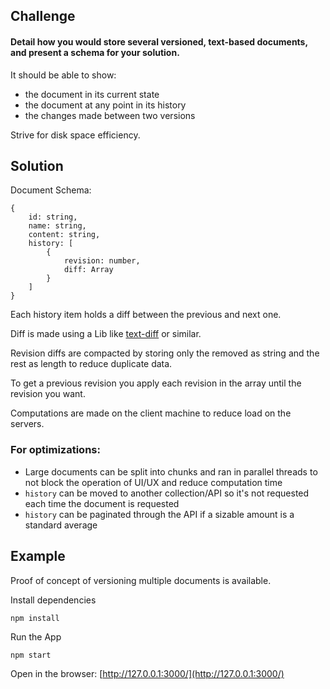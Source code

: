 ## Challenge

#### Detail how you would store several versioned, text-based documents, and present a schema for your solution.

It should be able to show:

- the document in its current state  
- the document at any point in its history  
- the changes made between two versions  

Strive for disk space efficiency.

## Solution

Document Schema:
```
{
    id: string,
    name: string,
    content: string,
    history: [
        {
            revision: number,
            diff: Array
        }
    ]
}
```

Each history item holds a diff between the previous and next one.  

Diff is made using a Lib like [text-diff](https://github.com/liddiard/text-diff) or similar.

Revision diffs are compacted by storing only the removed as string and the rest as length to reduce duplicate data.

To get a previous revision you apply each revision in the array until the revision you want.

Computations are made on the client machine to reduce load on the servers.

### For optimizations:
 - Large documents can be split into chunks and ran in parallel threads to not block the operation of UI/UX and reduce computation time
 - `history` can be moved to another collection/API so it's not requested each time the document is requested 
 - `history` can be paginated through the API if a sizable amount is a standard average 

## Example

Proof of concept of versioning multiple documents is available.

Install dependencies

```
npm install
``` 

Run the App
 
```
npm start
```

Open in the browser: [http://127.0.0.1:3000/](http://127.0.0.1:3000/)
